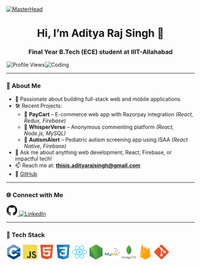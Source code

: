 [![MasterHead](https://developers.giphy.com/branch/master/static/api-512d36c09662682717108a38bbb5c57d.gif)](https://www.linkedin.com/in/aditya-raj-singh-1aa67a1b3/)

<h1 align="center">Hi, I’m Aditya Raj Singh 👋</h1>
<h3 align="center">Final Year B.Tech (ECE) student at IIIT-Allahabad</h3>

<img align="right" alt="Coding" width="400" src="https://cdn.dribbble.com/users/1708816/screenshots/15637256/media/f9826f0af8a49462f048262a8502035b.gif">

<p align="center">
  <img src="https://komarev.com/ghpvc/?username=Adityarajsingh2904&label=Profile%20views&color=0e75b6&style=flat" alt="Profile Views" />
</p>

---

### 🧠 About Me

- 🌱 Passionate about building full-stack web and mobile applications
- 🛠️ Recent Projects:
  - 🔹 **PayCart** – E-commerce web app with Razorpay integration *(React, Redux, Firebase)*
  - 🔹 **WhisperVerse** – Anonymous commenting platform *(React, Node.js, MySQL)*
  - 🔹 **AutismAlert** – Pediatric autism screening app using ISAA *(React Native, Firebase)*  
- 💬 Ask me about anything web development, React, Firebase, or impactful tech!
- 📫 Reach me at: **thisis.adityarajsingh@gmail.com**
- 📎 [GitHub](https://github.com/Adityarajsingh2904)

---

### 🌐 Connect with Me

<p align="left">
  <a href="https://github.com/Adityarajsingh2904" target="_blank">
    <img src="https://raw.githubusercontent.com/devicons/devicon/master/icons/github/github-original.svg" alt="GitHub" width="30" height="30" />
  </a>
  <a href="https://www.linkedin.com/in/aditya-raj-singh-1aa67a1b3/" target="_blank">
    <img src="https://raw.githubusercontent.com/rahuldkjain/github-profile-readme-generator/master/src/images/icons/Social/linked-in-alt.svg" alt="LinkedIn" width="30" height="30" />
  </a>
</p>

---

### 🧰 Tech Stack

<p align="left">
  <img src="https://raw.githubusercontent.com/devicons/devicon/master/icons/cplusplus/cplusplus-original.svg" alt="C++" width="40" height="40"/>
  <img src="https://raw.githubusercontent.com/devicons/devicon/master/icons/javascript/javascript-original.svg" alt="JavaScript" width="40" height="40"/>
  <img src="https://raw.githubusercontent.com/devicons/devicon/master/icons/html5/html5-original.svg" alt="HTML5" width="40" height="40"/>
  <img src="https://raw.githubusercontent.com/devicons/devicon/master/icons/css3/css3-original.svg" alt="CSS3" width="40" height="40"/>
  <img src="https://raw.githubusercontent.com/devicons/devicon/master/icons/react/react-original.svg" alt="React" width="40" height="40"/>
  <img src="https://raw.githubusercontent.com/devicons/devicon/master/icons/nodejs/nodejs-original.svg" alt="Node.js" width="40" height="40"/>
  <img src="https://raw.githubusercontent.com/devicons/devicon/master/icons/mysql/mysql-original-wordmark.svg" alt="MySQL" width="40" height="40"/>
  <img src="https://raw.githubusercontent.com/devicons/devicon/master/icons/mongodb/mongodb-original-wordmark.svg" alt="MongoDB" width="40" height="40"/>
  <img src="https://raw.githubusercontent.com/devicons/devicon/master/icons/firebase/firebase-plain.svg" alt="Firebase" width="40" height="40"/>
  <img src="https://raw.githubusercontent.com/devicons/devicon/master/icons/git/git-original.svg" alt="Git" width="40" height="40"/>
</p>
